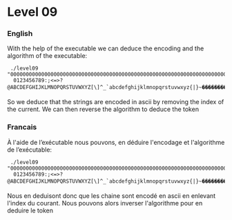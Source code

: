 # Level 09
### English

With the help of the executable we can deduce the encoding and the algorithm of the executable:

```
 ./level09 "0000000000000000000000000000000000000000000000000000000000000000000000000000000000000000000000"
  0123456789:;<=>?@ABCDEFGHIJKLMNOPQRSTUVWXYZ[\]^_`abcdefghijklmnopqrstuvwxyz{|}~��������������
```

So we deduce that the strings are encoded in ascii by removing the index of the current.
We can then reverse the algorithm to deduce the token

### Francais

À l'aide de l’exécutable nous pouvons, en déduire l'encodage et l'algorithme de l’exécutable:

```
 ./level09 "0000000000000000000000000000000000000000000000000000000000000000000000000000000000000000000000"
  0123456789:;<=>?@ABCDEFGHIJKLMNOPQRSTUVWXYZ[\]^_`abcdefghijklmnopqrstuvwxyz{|}~��������������
```

Nous en deduisont donc que les chaine sont encodé en ascii en enlevant l'index du courant.
Nous pouvons alors inverser l'algorithme pour en deduire le token
